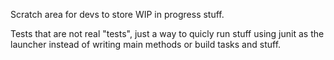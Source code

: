 Scratch area for devs to store WIP in progress stuff.

Tests that are not real "tests", just a way to quicly run stuff using junit
as the launcher instead of writing main methods or build tasks and stuff.


